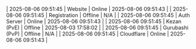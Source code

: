 | 2025-08-06 09:51:45 | Website | Online | 2025-08-06 09:51:43 |
| 2025-08-06 09:51:45 | Registration | Offline | N/A |
| 2025-08-06 09:51:45 | Auth Server | Online | 2025-08-06 09:51:43 |
| 2025-08-06 09:51:45 | Kezan (PvE) | Offline | 2025-08-03 17:58:02 |
| 2025-08-06 09:51:45 | Gurubashi (PvP) | Offline | N/A |
| 2025-08-06 09:51:45 | Cloudflare | Online | 2025-08-06 09:51:43 |
